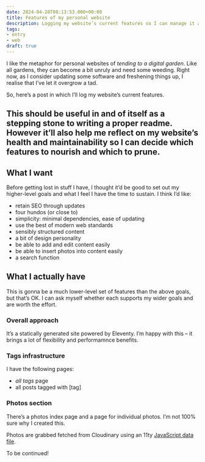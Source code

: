```yaml
---
date: 2024-04-28T08:13:53.000+00:00
title: Features of my personal website
description: Logging my website’s current features so I can manage it a bit better
tags:
- entry
- web
draft: true
---
```

I like the metaphor for personal websites of _tending to a digital garden_. Like all gardens, they can become a bit unruly and need some weeding. Right now, as I consider updating some software and freshening things up, I realise that I’ve let it overgrow a tad.

So, here’s a post in which I’ll log my website’s current features. 

This should be useful in and of itself as a stepping stone to writing a proper readme. However it’ll also help me reflect on my website’s health and maintainability so I can decide which features to nourish and which to prune.
---

## What I want

Before getting lost in stuff I have, I thought it’d be good to set out my higher-level goals and what I feel I have the time to sustain. I think I’d like:

- retain SEO through updates
- four hundos (or close to)
- simplicity: minimal dependencies, ease of updating 
- use the best of modern web standards
- sensibly structured content
- a bit of design personality
- be able to add and edit content easily
- be able to insert photos into content easily
- a search function

## What I actually have

This is gonna be a much lower-level set of features than the above goals, but that’s OK. I can ask myself whether each supports my wider goals and are worth the effort.

### Overall approach

It’s a statically generated site powered by Eleventy. I’m happy with this – it brings a lot of flexibility and performamnce benefits.

### Tags infrastructure

I have the following pages:
- _all tags_ page
- all posts tagged with [tag]

### Photos section

There’s a photos index page and a page for individual photos. I’m not 100% sure why I created this.

Photos are grabbed fetched from Cloudinary using an 11ty [JavaScript data file](https://www.11ty.dev/docs/data-js/).

To be continued!

